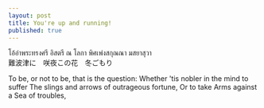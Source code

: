 ```yaml
---
layout: post
title: You're up and running!
published: true
---
```

<p>โอ้อ่าพระทรงศรี อิสตรี ณ โลกา พิศเพ่งสกุณณา มสยาสุวา <br />
難波津に　咲夜この花　冬ごもり </p>

To be, or not to be, that is the question:
Whether 'tis nobler in the mind to suffer
The slings and arrows of outrageous fortune,
Or to take Arms against a Sea of troubles,
